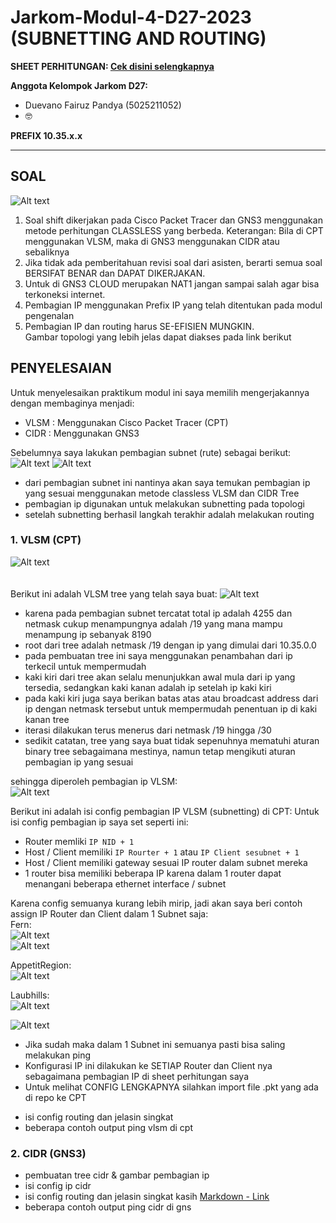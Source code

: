 # Jarkom-Modul-4-D27-2023 (SUBNETTING AND ROUTING)

**SHEET PERHITUNGAN: [Cek disini selengkapnya](https://docs.google.com/spreadsheets/d/1AFVzDLOe8XgPUtKfZ6-JNdbXsctGGFvfrzY1KuioafU/edit?usp=sharing)**

**Anggota Kelompok Jarkom D27:**
* Duevano Fairuz Pandya (5025211052)
* 🤓

**PREFIX 10.35.x.x**

----------------------------------------------------------------------------------------------------------------------------------
## **SOAL**
![Alt text](image.png)<br>
1.	Soal shift dikerjakan pada Cisco Packet Tracer dan GNS3 menggunakan metode perhitungan CLASSLESS yang berbeda.
Keterangan: Bila di CPT menggunakan VLSM, maka di GNS3 menggunakan CIDR atau sebaliknya<br>
2.	Jika tidak ada pemberitahuan revisi soal dari asisten, berarti semua soal BERSIFAT BENAR dan DAPAT DIKERJAKAN.<br>
3.	Untuk di GNS3 CLOUD merupakan NAT1 jangan sampai salah agar bisa terkoneksi internet.<br>
4.	Pembagian IP menggunakan Prefix IP yang telah ditentukan pada modul pengenalan<br>
5.	Pembagian IP dan routing harus SE-EFISIEN MUNGKIN.<br>
Gambar topologi yang lebih jelas dapat diakses pada link berikut<br>


## **PENYELESAIAN**
Untuk menyelesaikan praktikum modul ini saya memilih mengerjakannya dengan membaginya menjadi:
* VLSM : Menggunakan Cisco Packet Tracer (CPT)
* CIDR : Menggunakan GNS3

Sebelumnya saya lakukan pembagian subnet (rute) sebagai berikut:<br>
![Alt text](image-1.png)
![Alt text](image-2.png)

* dari pembagian subnet ini nantinya akan saya temukan pembagian ip yang sesuai menggunakan metode classless VLSM dan CIDR Tree
* pembagian ip digunakan untuk melakukan subnetting pada topologi
* setelah subnetting berhasil langkah terakhir adalah melakukan routing

### 1. VLSM (CPT)
![Alt text](image-5.png)<br><br><br>
Berikut ini adalah VLSM tree yang telah saya buat:
![Alt text](image-3.png)
* karena pada pembagian subnet tercatat total ip adalah 4255 dan netmask cukup menampungnya adalah /19 yang mana mampu menampung ip sebanyak 8190
* root dari tree adalah netmask /19 dengan ip yang dimulai dari 10.35.0.0
* pada pembuatan tree ini saya menggunakan penambahan dari ip terkecil untuk mempermudah
* kaki kiri dari tree akan selalu menunjukkan awal mula dari ip yang tersedia, sedangkan kaki kanan adalah ip setelah ip kaki kiri
* pada kaki kiri juga saya berikan batas atas atau broadcast address dari ip dengan netmask tersebut untuk mempermudah penentuan ip di kaki kanan tree
* iterasi dilakukan terus menerus dari netmask /19 hingga /30
* sedikit catatan, tree yang saya buat tidak sepenuhnya mematuhi aturan binary tree sebagaimana mestinya, namun tetap mengikuti aturan pembagian ip yang sesuai

sehingga diperoleh pembagian ip VLSM: <br>
![Alt text](image-4.png)

Berikut ini adalah isi config pembagian IP VLSM (subnetting) di CPT:
Untuk isi config pembagian ip saya set seperti ini:
* Router memliki `IP NID + 1`
* Host / Client memiliki `IP Rourter + 1` atau `IP Client sesubnet + 1`
* Host / Client memiliki gateway sesuai IP router dalam subnet mereka
* 1 router bisa memiliki beberapa IP karena dalam 1 router dapat menangani beberapa ethernet interface / subnet


Karena config semuanya kurang lebih mirip, jadi akan saya beri contoh assign IP Router dan Client dalam 1 Subnet saja:<br>
Fern:<br>
![Alt text](image-6.png)<br>
![Alt text](image-7.png)<br>

AppetitRegion:<br>
![Alt text](image-8.png)

Laubhills:<br>
![Alt text](image-9.png)<br>

![Alt text](image-10.png)
* Jika sudah maka dalam 1 Subnet ini semuanya pasti bisa saling melakukan ping
* Konfigurasi IP ini dilakukan ke SETIAP Router dan Client nya sebagaimana pembagian IP di sheet perhitungan saya
* Untuk melihat CONFIG LENGKAPNYA silahkan import file .pkt yang ada di repo ke CPT


- isi config routing dan jelasin singkat
- beberapa contoh output ping vlsm di cpt

### 2. CIDR (GNS3)
- pembuatan tree cidr & gambar pembagian ip
- isi config ip cidr
- isi config routing dan jelasin singkat kasih 	[Markdown - Link](#Jarkom-Modul-4-D27-2023)
- beberapa contoh output ping cidr di gns